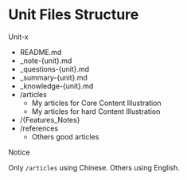 # Unit Files Structure

Unit-x

- README.md
- _note-{unit}.md
- _questions-{unit}.md
- _summary-{unit}.md
- _knowledge-{unit}.md
- /articles
  - My articles for Core Content Illustration
  - My articles for hard Content Illustration
- /{Features_Notes}
- /references
  - Others good articles



Notice

Only `/articles` using Chinese. Others using English.